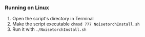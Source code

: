 ### Running on Linux
1. Open the script's directory in Terminal
2. Make the script executable `chmod 777 NoisetorchInstall.sh`
3. Run it with `./NoisetorchInstall.sh`

